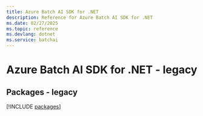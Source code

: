 ```yaml
---
title: Azure Batch AI SDK for .NET
description: Reference for Azure Batch AI SDK for .NET
ms.date: 02/27/2025
ms.topic: reference
ms.devlang: dotnet
ms.service: batchai
---
```

# Azure Batch AI SDK for .NET - legacy
## Packages - legacy
[!INCLUDE [packages](batch-ai-index.md)]